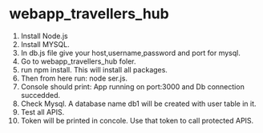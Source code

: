 # webapp_travellers_hub
1. Install Node.js
2. Install MYSQL.
3. In db.js file give your host,username,password and port for mysql.
4. Go to webapp_travellers_hub foler.
5. run npm install. This will install all packages.
6. Then from here run: node ser.js.
7. Console should print: App running on port:3000 and Db connection succedded.
8. Check Mysql. A database name db1 will be created with user table in it.
9. Test all APIS.
10. Token will be printed in concole. Use that token to call protected APIS.